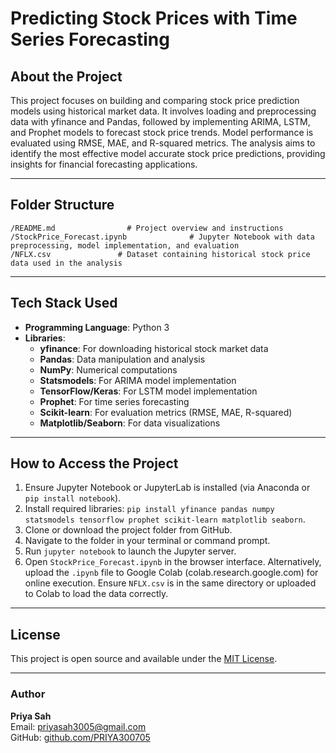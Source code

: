 # Predicting Stock Prices with Time Series Forecasting



## About the Project
This project focuses on building and comparing stock price prediction models using historical market data. It involves loading and preprocessing data with yfinance and Pandas, followed by implementing ARIMA, LSTM, and Prophet models to forecast stock price trends. Model performance is evaluated using RMSE, MAE, and R-squared metrics. The analysis aims to identify the most effective model accurate stock price predictions, providing insights for financial forecasting applications.

---

## Folder Structure
```
/README.md                # Project overview and instructions
/StockPrice_Forecast.ipynb              # Jupyter Notebook with data preprocessing, model implementation, and evaluation
/NFLX.csv               # Dataset containing historical stock price data used in the analysis
```
---

## Tech Stack Used
- **Programming Language**: Python 3
- **Libraries**:
  - **yfinance**: For downloading historical stock market data
  - **Pandas**: Data manipulation and analysis
  - **NumPy**: Numerical computations
  - **Statsmodels**: For ARIMA model implementation
  - **TensorFlow/Keras**: For LSTM model implementation
  - **Prophet**: For time series forecasting
  - **Scikit-learn**: For evaluation metrics (RMSE, MAE, R-squared)
  - **Matplotlib/Seaborn**: For data visualizations

---



## How to Access the Project
1. Ensure Jupyter Notebook or JupyterLab is installed (via Anaconda or `pip install notebook`).
2. Install required libraries: `pip install yfinance pandas numpy statsmodels tensorflow prophet scikit-learn matplotlib seaborn`.
3. Clone or download the project folder from GitHub.
4. Navigate to the folder in your terminal or command prompt.
5. Run `jupyter notebook` to launch the Jupyter server.
6. Open `StockPrice_Forecast.ipynb` in the browser interface.
Alternatively, upload the `.ipynb` file to Google Colab (colab.research.google.com) for online execution. Ensure `NFLX.csv` is in the same directory or uploaded to Colab to load the data correctly.



---

## License
This project is open source and available under the [MIT License](LICENSE).

---

### **Author**  
 **Priya Sah**  
 Email: priyasah3005@gmail.com  
 GitHub: [github.com/PRIYA300705](https://github.com/PRIYA300705)  
